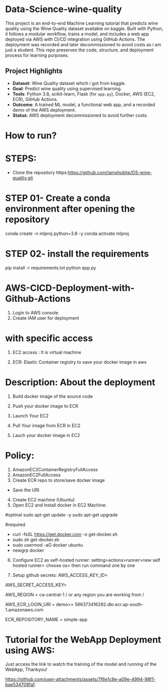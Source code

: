 # Data-Science-wine-quality
This project is an end-to-end Machine Learning tutorial that predicts wine quality using the Wine Quality dataset available on kaggle. Built with Python, it follows a modular workflow, trains a model, and includes a web app deployed via AWS with CI/CD integration using GitHub Actions. The deployment was recorded and later decommissioned to avoid costs as i am just a student. This repo preserves the code, structure, and deployment process for learning purposes.

## Project Highlights
- **Dataset**: Wine Quality dataset which i got from kaggle.
- **Goal**: Predict wine quality using supervised learning.
- **Tools**: Python 3.8, scikit-learn, Flask (for `app.py`), Docker, AWS (EC2, ECR), GitHub Actions.
- **Outcome**: A trained ML model, a functional web app, and a recorded demo of the AWS deployment.
- **Status**: AWS deployment decommissioned to avoid further costs.

# How to run?
# STEPS:

- Clone the repository
https:https://github.com/iamshubhp/DS-wine-quality.git

# STEP 01- Create a conda environment after opening the repository
conda create -n mlproj python=3.8 -y
conda activate mlproj

# STEP 02- install the requirements
pip install -r requirements.txt
python app.py

# AWS-CICD-Deployment-with-Github-Actions
1. Login to AWS console.
2. Create IAM user for deployment

# with specific access
1. EC2 access : It is virtual machine

2. ECR: Elastic Container registry to save your docker image in aws


# Description: About the deployment

1. Build docker image of the source code

2. Push your docker image to ECR

3. Launch Your EC2 

4. Pull Your image from ECR in EC2

5. Lauch your docker image in EC2

# Policy:
1. AmazonEC2ContainerRegistryFullAccess
2. AmazonEC2FullAccess
3. Create ECR repo to store/save docker image
- Save the URI
4. Create EC2 machine (Ubuntu)
5. Open EC2 and Install docker in EC2 Machine:

#optinal
sudo apt-get update -y
sudo apt-get upgrade

#required
- curl -fsSL https://get.docker.com -o get-docker.sh
- sudo sh get-docker.sh
- sudo usermod -aG docker ubuntu
- newgrp docker

6. Configure EC2 as self-hosted runner:
setting>actions>runner>new self hosted runner> choose os> then run command one by one

7. Setup github secrets:
AWS_ACCESS_KEY_ID=

AWS_SECRET_ACCESS_KEY=

AWS_REGION = ca-central-1 / or any region you are working from /

AWS_ECR_LOGIN_URI = demo>>  566373416292.dkr.ecr.ap-south-1.amazonaws.com

ECR_REPOSITORY_NAME = simple-app

# Tutorial for the WebApp Deployment using AWS:

Just access the link to watch the training of the model and running of the WebApp, Thankyou!

https://github.com/user-attachments/assets/7f6e1c8e-a09e-4994-98f1-bae534708fa1

